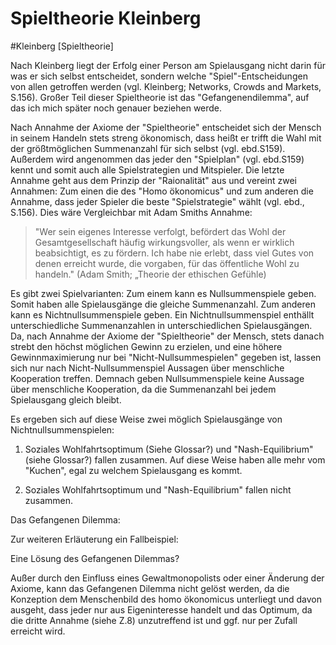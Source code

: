 # Spieltheorie Kleinberg

#Kleinberg [Spieltheorie]


Nach Kleinberg liegt der Erfolg einer Person am Spielausgang nicht darin für was er sich selbst entscheidet, sondern welche "Spiel"-Entscheidungen von allen getroffen werden (vgl. Kleinberg; Networks, Crowds and Markets, S.156).
Großer Teil dieser Spieltheorie ist das "Gefangenendilemma", auf das ich mich später noch genauer beziehen werde.


Nach Annahme der Axiome der "Spieltheorie" entscheidet sich der Mensch in seinem Handeln stets streng ökonomisch, dass heißt er trifft die Wahl mit der größtmöglichen Summenanzahl für sich selbst (vgl. ebd.S159).
Außerdem wird angenommen das jeder den "Spielplan" (vgl. ebd.S159) kennt und somit auch alle Spielstrategien und Mitspieler.
Die letzte Annahme geht aus dem Prinzip der "Raionalität" aus und vereint zwei Annahmen: Zum einen die des "Homo ökonomicus" und zum anderen die Annahme, dass jeder Spieler die beste "Spielstrategie" wählt (vgl. ebd., S.156).
Dies wäre Vergleichbar mit Adam Smiths Annahme:

>"Wer sein eigenes Interesse verfolgt, befördert das Wohl der Gesamtgesellschaft häufig wirkungsvoller, als wenn er wirklich beabsichtigt, es zu fördern. Ich habe nie erlebt, dass viel Gutes von denen erreicht wurde, die vorgaben, für das öffentliche Wohl zu handeln." (Adam Smith; „Theorie der ethischen Gefühle)

Es gibt zwei Spielvarianten:
Zum einem kann es Nullsummenspiele geben.
Somit haben alle Spielausgänge die gleiche Summenanzahl.
Zum anderen kann es Nichtnullsummenspiele geben.
Ein Nichtnullsummenspiel enthällt unterschiedliche Summenanzahlen in unterschiedlichen Spielausgängen.
Da, nach Annahme der Axiome der "Spieltheorie" der Mensch, stets danach strebt den höchst möglichen Gewinn zu erzielen, und eine höhere Gewinnmaximierung nur bei "Nicht-Nullsummespielen" gegeben ist, lassen sich nur nach Nicht-Nullsummenspiel Aussagen über menschliche Kooperation treffen.
Demnach geben Nullsummenspiele keine Aussage über menschliche Kooperation, da die Summenanzahl bei jedem Spielausgang gleich bleibt.

Es ergeben sich auf diese Weise zwei möglich Spielausgänge von Nichtnullsummenspielen:

1. Soziales Wohlfahrtsoptimum (Siehe Glossar?) und "Nash-Equilibrium" (siehe Glossar?) fallen zusammen.
Auf diese Weise haben alle mehr vom "Kuchen", egal zu welchem Spielausgang es kommt.

2. Soziales Wohlfahrtsoptimum und "Nash-Equilibrium" fallen nicht zusammen.

Das Gefangenen Dilemma:

Zur weiteren Erläuterung ein Fallbeispiel:

Eine Lösung des Gefangenen Dilemmas?

Außer durch den Einfluss eines Gewaltmonopolists oder einer Änderung der Axiome, kann das Gefangenen Dilemma nicht gelöst werden, da die Konzeption dem Menschenbild des homo ökonomicus unterliegt und davon ausgeht, dass jeder nur aus Eigeninteresse handelt und das Optimum, da die dritte Annahme (siehe Z.8) unzutreffend ist und ggf. nur per Zufall erreicht wird.
